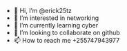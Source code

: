 - 👋 Hi, I’m @erick25tz
- 👀 I’m interested in networking
- 🌱 I’m currently learning cyber
- 💞️ I’m looking to collaborate on github
- 📫 How to reach me +255747943977

<!---
erick25tz/erick25tz is a ✨ special ✨ repository because its `README.md` (this file) appears on your GitHub profile.
You can click the Preview link to take a look at your changes.
--->
